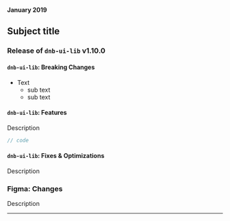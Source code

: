 **January 2019**

## Subject title

### Release of `dnb-ui-lib` v1.10.0

#### `dnb-ui-lib`: Breaking Changes

- Text
  - sub text
  - sub text

#### `dnb-ui-lib`: Features

Description

```js
// code
```

#### `dnb-ui-lib`: Fixes & Optimizations

Description

### Figma: Changes

Description

---
